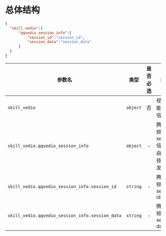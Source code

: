 
# 总体结构


```json
{
  "skill_vedio":{
      "qqvedio_session_info":{
          "session_id":"session_id",
          "session_data":"session_data"
      }
  }
}
```

| 参数名                        |   类型   | 是否必选 | 描述                                                         |
| ----------------------------- | :------: | :------: | ------------------------------------------------------------ |
| `skill_vedio`                 |    `object`      |    否    | 视频技能所需信息                                                     |
| `skill_vedio.qqvedio_session_info`    | `object` |    -     | 腾讯视频session信息，由视频技能下发   |
| `skill_vedio.qqvedio_session_info.session_id`    | `string` |    -     | 腾讯视频session id     |
| `skill_vedio.qqvedio_session_info.session_data`    | `string` |    -     | 腾讯视频session data       |
